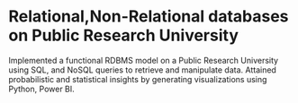 # Relational,Non-Relational databases on Public Research University
Implemented a functional RDBMS model on a Public Research University using SQL, and NoSQL queries to retrieve and manipulate data.
Attained probabilistic and statistical insights by generating visualizations using Python, Power BI.

